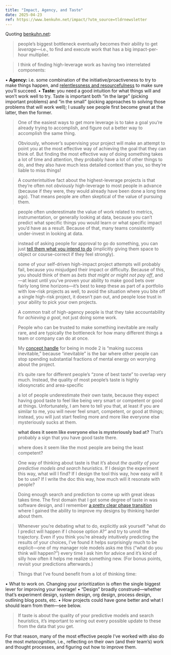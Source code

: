 ```yaml
---
title: "Impact, Agency, and Taste"
date: 2025-04-23
ref: https://www.benkuhn.net/impact/?utm_source=tldrnewsletter
---
```

Quoting [benkuhn.net](https://www.benkuhn.net/impact/?utm_source=tldrnewsletter):

> people’s biggest bottleneck eventually becomes their ability to get *leverage*—i.e., to find and execute work that has a big impact-per-hour multiplier.

> I think of finding high-leverage work as having two interrelated components:

•   **Agency:** i.e. some combination of the initiative/proactiveness to try to make things happen, and [relentlessness and resourcefulness](https://paulgraham.com/relres.html) to make sure you’ll succeed.
•   **Taste:** you need a good intuition for what things will and won’t work well to try. Taste is important both “in the large” (picking important problems) and “in the small” (picking approaches to solving those problems that will work well); I usually see people first become great at the latter, then the former.

> One of the easiest ways to get more leverage is to take a goal you’re already trying to accomplish, and figure out a better way to accomplish the same thing.

> Obviously, whoever’s supervising your project will make an attempt to point you at the most effective way of achieving the goal that they can think of. But finding the most effective way of doing something takes a lot of time and attention, they probably have a lot of other things to do, and they also have much less detailed context than you, so they’re liable to miss things!

> A counterintuitive fact about the highest-leverage projects is that they’re often not *obviously* high-leverage to most people in advance (because if they were, they would already have been done a long time ago). That means people are often skeptical of the value of pursuing them.

> people often underestimate the value of work related to metrics, instrumentation, or generally looking at data, because you can’t predict what specific things you would learn or what specific impact you’d have as a result. Because of that, many teams consistently under-invest in looking at data.

> instead of asking people for approval to go do something, you can just [tell them what you intend to do](https://trainingmag.com/change-top-down-leadership-with-i-intend-to/) (implicitly giving them space to object or course-correct if they feel strongly).

> some of your self-driven high-impact project attempts will probably fail, because you misjudged their impact or difficulty. Because of this, you should think of them as *bets that might or might not pay off*, and—at least until you’ve proven your ability to make good bets over fairly long time horizons—it’s best to keep these as part of a portfolio with low-risk projects as well, to avoid the situation where you bite off a single high-risk project, it doesn’t pan out, and people lose trust in your ability to pick your own projects.

> A common trait of high-agency people is that they take accountability for *achieving a goal*, not just doing some work.

> People who can be trusted to make something inevitable are really rare, and are typically the bottleneck for how many different things a team or company can do at once.

> My [concept handle](https://notes.andymatuschak.org/z3b7sidNrEkNaY9qfGwZjwz) for being in mode 2 is “making success inevitable,” because “inevitable” is the bar where other people can stop spending substantial fractions of mental energy on worrying about the project.

> it’s quite rare for different people’s “zone of best taste” to overlap very much. Instead, the quality of most people’s taste is highly idiosyncratic and area-specific

> a lot of people underestimate their own taste, because they expect having good taste to feel like being very smart or competent or good at things. Unfortunately, I am here to tell you that, at least if you are similar to me, you will never feel smart, competent, or good at things; instead, you will just start feeling more and more like everyone else mysteriously sucks at them.

> **what does it seem like everyone else is mysteriously bad at?** That’s probably a sign that you have good taste there.

> where does it seem like the most people are being the least competent?

> One way of thinking about taste is that it’s about *the quality of your predictive models and search heuristics*. If I design the experiment this way, what will I find? If I design the tool this way, how easy will it be to use? If I write the doc this way, how much will it resonate with people?

> Doing enough search and prediction to come up with great ideas takes time. The first domain that I got some degree of taste in was software design, and I remember [a pretty clear phase transition](https://www.benkuhn.net/conviction/#:~:text=Since%20I%20had%20plenty%20of%20free%20time%2C%20I%20spent%20it%20thinking%20through%20my%20plans%20from%20first%20principles.) where I gained the ability to improve my designs by thinking harder about them.

> Whenever you’re debating what to do, explicitly ask yourself “what do I predict will happen if I choose option A?” and try to unroll the trajectory. Even if you think you’re already intuitively predicting the results of your choices, I’ve found it helps surprisingly much to be explicit—one of my manager role models asks me this (“what do you think will happen?”) every time I ask him for advice and it’s kind of silly how often it helps me realize something new. (For bonus points, revisit your predictions afterwards.)

> Things that I’ve found benefit from a lot of thinking time:

•   What to work on. Changing your prioritization is often the single biggest lever for improving your leverage!
•   “Design” broadly construed—whether that’s experiment design, system design, org design, process design, outlining blog posts, etc.
•   How projects could have gone better and what I should learn from them—see below.

> If taste is about the quality of your predictive models and search heuristics, it’s important to wring out every possible update to these from the data that you get.

For that reason, many of the most effective people I’ve worked with also do the most *metacognition*, i.e., reflecting on their own (and their team’s) work and thought processes, and figuring out how to improve them.